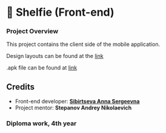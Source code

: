 # 🎨 Shelfie (Front-end)


### Project Overview

This project contains the client side of the mobile application.

Design layouts can be found at the [link](https://www.figma.com/file/0aQGfHeEaQghUIzXe42uRl/Shelfie?type=design&node-id=0-1&mode=design&t=3VUIbRwcTDvPATXS-0)

.apk file can be found at [link](https://drive.google.com/drive/folders/1mpLUlR86CFXSMOKWkqEfu2_-f3oeRsxz?usp=sharing)


## Credits
* Front-end developer: [**Sibirtseva Anna Sergeevna**](https://github.com/AnnaSibirtseva)
* Project mentor: **Stepanov Andrey Nikolaevich**

### Diploma work, 4th year
